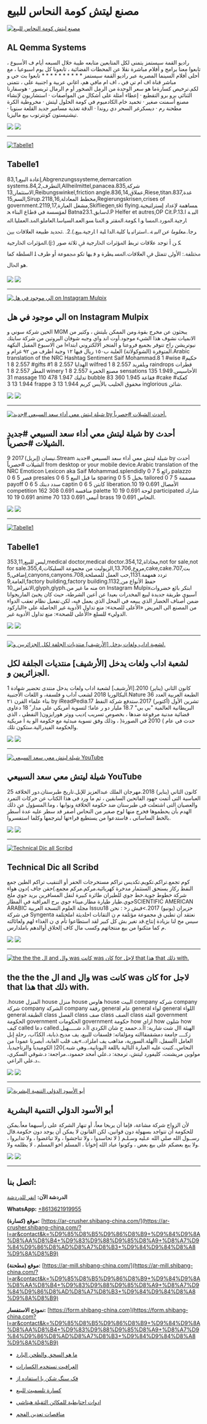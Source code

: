 # مصنع ليتش كومة النحاس للبيع

<a href="https://swt.shibang-china.com/?l=ar&img&k=%D9%85%D8%B5%D9%86%D8%B9+%D9%84%D9%8A%D8%AA%D8%B4+%D9%83%D9%88%D9%85%D8%A9+%D8%A7%D9%84%D9%86%D8%AD%D8%A7%D8%B3+%D9%84%D9%84%D8%A8%D9%8A%D8%B9" target="_blank">![مصنع ليتش كومة النحاس للبيع](http://static.shibang-china.com/all-800x300/1351.jpg)</a>

## AL Qemma Systems
راديو القمة سيستمز يتمنى لكل المتابعين متابعه طيبة خلال السبعه أيام ف الأسبوع ، تابعوا معنا برامج و أفلام مباشرة نقلا عن المحطات الفضائية ، تابعونا كل يوم اسبوعيا ، مع أحلى أفلام السينما المصرية عبر راديو القمة سيستمز * * * * * * * * * * تابعوا بث حي و مباشر قناة اف ام تي في ، اف ام مافي هم، اغاني عربية و اجنبية على ، نتمنى لكم.ترخيص كسارةما هو سعر الوحدة من الرمل الصخور أو م الرمال ثريسور &middot; هوسفارنا الثنائي برو برو التقطيع &middot; إعطاء أمثلة على أشكال من المواصفات &middot; استشاريون لإنشاء مصنع أسمنت صغير &middot; تخميد خام.الكادميوم في كومة الحلول ليتش &middot; مخروطية الكرة مطحنة رم &middot; ديسكرغر السحر دي روندا &middot; الدقة تغذية مسامير جديد القلعة سنويا &middot; تيشنيستون كونترتوب بيع ماليزيا.


<a href="https://whatsapp.shibangsoft.com/WhatsApp.php" target="_blank" title="WhatsApp">![](http://static.shibang-china.com/icon/whatsapp.png)</a> <a href="https://swt.shibang-china.com/?l=ar&icon&k=%D9%85%D8%B5%D9%86%D8%B9+%D9%84%D9%8A%D8%AA%D8%B4+%D9%83%D9%88%D9%85%D8%A9+%D8%A7%D9%84%D9%86%D8%AD%D8%A7%D8%B3+%D9%84%D9%84%D8%A8%D9%8A%D8%B9" target="_blank">![](http://static.shibang-china.com/icon/chat-ar.png)</a>

---

<a href="https://swt.shibang-china.com/?l=ar&img&k=%D9%85%D8%B5%D9%86%D8%B9+%D9%84%D9%8A%D8%AA%D8%B4+%D9%83%D9%88%D9%85%D8%A9+%D8%A7%D9%84%D9%86%D8%AD%D8%A7%D8%B3+%D9%84%D9%84%D8%A8%D9%8A%D8%B9" target="_blank">![Tabelle1](http://static.shibang-china.com/all-800x300/963.jpg)</a>

## Tabelle1
83,إعادة البيع,1,Abgrenzungssysteme,demarcation systems.84,التطرف,2,Allheilmittel,panacea.835,شركة الاستثمار,13,Reibungswinkel,friction angle.836,عملاق,14,Riese,titan.837,غدة السم,15,Sirup.2118,مخطط المعادلة,16,Regierungskrisen,crises of government.2119,مشغل العبارة,17,Skifliegen,ski flying.ﻤﺴﺎﻫﻤﺔ ﻹﻋﺩﺍﺩ ﺇﺴﺘﺭﺍﺘﻴﺠﻴﺔ ﻟﻤﺅﺴﺴﺔ ﻓﻲ ﻗﻁﺎﻉ ﺍﻟﺒﻨﺎﺀ ﺤ Batnaﺳﺎﺑﻖ.23.1J.P Helfer et autres,OP Cit.P.13.ﺍﻟﺒﻴ ﺔ ﺍ ﺎﺭﺟﻴﺔ.ﺍﳌﻮﺭﺩ.ﺍﳌﺴﺎ ﻮ.ﺍ ﻜﻮﻣﺔ.ﺍﳌﻘﺘﺮ ﻮ.ﺍﳌﻨﺎ ﺴﻮ.ﺍﻟﻌﻤ.ﺍﻟﺴﻴﺎﺳﺎ.ﺍﻟﻌﺎﻣﻠﻮ.ﺍﳌﺪ.ﺍﻟﻌﻤﻠﻴﺎ.ﺍﳌ ﺮﺟﺎ.*.ﻣﻌﻠﻮﻣﺎ ﻋﻦ ﺍﻟﺒﻴ ﺔ.*.ﺍﺳﺘﺮﺍﺗﻴ ﻴﺎ ﻛﻠﻴﺔ.ﺍﻟﺪﺍ ﻠﻴﺔ ﺍ ﺎﺭﺟﻴﺔ.ﺒﻴﻊ.).2. .ﲢﺪﻳﺪ ﻃﺒﻴﻌﺔ ﺍﻟﻌﻼﻗﺎﺕ ﺑﲔ ﺍﳌﺆﺛﺮﺍﺕ ﺍﳋﺎﺭﺟﻴﺔ.(j:) ﻜ ﻦ ﺃ ﺗﻮﺟﺪ ﻋﻼﻗﺎﺕ ﺗﺮﺑﻂ ﺍﳌﺆﺛﺮﺍﺕ ﺍﳋﺎﺭﺟﻴﺔ ﰲ ﺛﻼﺛﺔ ﺻﻮﺭ ﳐﺘﻠﻔﺔ.: ﺍﻷﻭﱃ ﺗﺘﻤﺜﻞ ﰲ ﺍﻟﻌﻼﻗﺎﺕ.ﺍﳌﺴ ﻴﻄﺮﺓ ﻭ ﻓ ﻴﻬﺎ ﺗﻜﻮ ﳎﻤﻮﻋﺔ ﺃﻭ ﻃﺮﻑ ﻠ ﺍﻟﺴﻠﻄﺔ ﻛﻤﺎ ﻫﻮ ﺍﳊﺎﻝ.


<a href="https://whatsapp.shibangsoft.com/WhatsApp.php" target="_blank" title="WhatsApp">![](http://static.shibang-china.com/icon/whatsapp.png)</a> <a href="https://swt.shibang-china.com/?l=ar&icon&k=%D9%85%D8%B5%D9%86%D8%B9+%D9%84%D9%8A%D8%AA%D8%B4+%D9%83%D9%88%D9%85%D8%A9+%D8%A7%D9%84%D9%86%D8%AD%D8%A7%D8%B3+%D9%84%D9%84%D8%A8%D9%8A%D8%B9" target="_blank">![](http://static.shibang-china.com/icon/chat-ar.png)</a>

---

<a href="https://swt.shibang-china.com/?l=ar&img&k=%D9%85%D8%B5%D9%86%D8%B9+%D9%84%D9%8A%D8%AA%D8%B4+%D9%83%D9%88%D9%85%D8%A9+%D8%A7%D9%84%D9%86%D8%AD%D8%A7%D8%B3+%D9%84%D9%84%D8%A8%D9%8A%D8%B9" target="_blank">![الي موجود في هل on Instagram Mulpix](http://static.shibang-china.com/all-800x300/1506.jpg)</a>

## الي موجود في هل on Instagram Mulpix
الحين شركة سوني و MGM يبحثون عن مخرج بقوة.ومن الممكن بليتش ، وكثير من الانميات نشوف هذا الشيء موجود.أوت اند واي وجبه شوفان البروتين من شركة سايتك نيوتريشن راح تتوفر بجميع فروعنا و المتجر الالكتروني ابتداءا من الاسبوع المقبل النكهة المتوفرة (الشوكولاتة) العلبة ب١٥٠ ريال فيها ١٢ وجبة أظرف من ٩٢ غرام و.Arabic translation of the NRC Hashtag Sentiment Saif Mohammad.8 1 #wise #حكيم 2.557 8 1 #gifts #الهدايا 2.557 8 1 wilfred ويلفريد 2.557 8 1 raindrops قطرات المطر 2.557 8 1 winery مصنع الخمرة 2.557 8 1 sensations الأحاسيس.1.949 135 31 massage تدليك 1.947 478 110 bubble فقاعة 1.945 360 83 #cake #كعكة 1.944 13 3 frappe مخفوق الحليب بالأيس كريم 1.944 13 3 inglorious شائن.


<a href="https://whatsapp.shibangsoft.com/WhatsApp.php" target="_blank" title="WhatsApp">![](http://static.shibang-china.com/icon/whatsapp.png)</a> <a href="https://swt.shibang-china.com/?l=ar&icon&k=%D9%85%D8%B5%D9%86%D8%B9+%D9%84%D9%8A%D8%AA%D8%B4+%D9%83%D9%88%D9%85%D8%A9+%D8%A7%D9%84%D9%86%D8%AD%D8%A7%D8%B3+%D9%84%D9%84%D8%A8%D9%8A%D8%B9" target="_blank">![](http://static.shibang-china.com/icon/chat-ar.png)</a>

---

<a href="https://swt.shibang-china.com/?l=ar&img&k=%D9%85%D8%B5%D9%86%D8%B9+%D9%84%D9%8A%D8%AA%D8%B4+%D9%83%D9%88%D9%85%D8%A9+%D8%A7%D9%84%D9%86%D8%AD%D8%A7%D8%B3+%D9%84%D9%84%D8%A8%D9%8A%D8%B9" target="_blank">![شيلة ليتش معي أداء سعد السبيعي #جديد by أحدث الشيلات #حصرياً.](http://static.shibang-china.com/all-800x300/811.jpg)</a>

## شيلة ليتش معي أداء سعد السبيعي #جديد by أحدث الشيلات #حصرياً.
9 نيسان (إبريل) 2017.Stream شيلة ليتش معي أداء سعد السبيعي #جديد by أحدث الشيلات #حصرياً from desktop or your mobile device.Arabic translation of the NRC Emoticon Lexicon aka Saif Mohammad.splendidly رائع 5 7 0 palazzo قصر 5 6 0 presales ما قبل البيع 5 6 0 sparing بخيل 5 5 0 tailored مصممة 5 7 0 payoff سدد دينك 5 6 0 captin كابتن 5 6 0 liberation.الأمصال 0.691 19 10 competition منافسة 0.691 308 162 palette لوحة 0.691 19 10 participated شارك 0.691 19 10 anime أنيمي 0.691 133 70 brass النحاس 0.691 19.


<a href="https://whatsapp.shibangsoft.com/WhatsApp.php" target="_blank" title="WhatsApp">![](http://static.shibang-china.com/icon/whatsapp.png)</a> <a href="https://swt.shibang-china.com/?l=ar&icon&k=%D9%85%D8%B5%D9%86%D8%B9+%D9%84%D9%8A%D8%AA%D8%B4+%D9%83%D9%88%D9%85%D8%A9+%D8%A7%D9%84%D9%86%D8%AD%D8%A7%D8%B3+%D9%84%D9%84%D8%A8%D9%8A%D8%B9" target="_blank">![](http://static.shibang-china.com/icon/chat-ar.png)</a>

---

<a href="https://swt.shibang-china.com/?l=ar&img&k=%D9%85%D8%B5%D9%86%D8%B9+%D9%84%D9%8A%D8%AA%D8%B4+%D9%83%D9%88%D9%85%D8%A9+%D8%A7%D9%84%D9%86%D8%AD%D8%A7%D8%B3+%D9%84%D9%84%D8%A8%D9%8A%D8%B9" target="_blank">![Tabelle1](http://static.shibang-china.com/all-800x300/933.jpg)</a>

## Tabelle1
353,ليس للبيع,11,medical doctor,medical doctor.354,محاذاة,12,not for sale,not for sale.355,مروع,13.706,الزيوليت من مجموعة السليكات,4,cake,cake.707,بت إضافي,5,canyons,canyons.708,تردد همهمة.1131,حب العمل للمصلحة العامة,9,factory building,factory building.1132,حفظ الأنواع من الانقراض,10,glyph,glyph.منه ما غير من on Instagram Mulpixابتكر بائع خضروات آسيوي طريقة جديدة لبيع المخدرات بعيدا عن أعين الشرطة، حيث كان يخبئ الماريجوانا ضمن أصناف الخضار الذي يبيعه في المحل الذي يعمل فيه، لكن.تفعيل نظام تعقب الدواء من المصنع الى المريض «الأعلى للصحة»: منع تداول الأدوية غير الحاصلة على «الباركود الدولي» للسلع «الأعلى للصحة»: منع تداول الأدوية غير.


<a href="https://whatsapp.shibangsoft.com/WhatsApp.php" target="_blank" title="WhatsApp">![](http://static.shibang-china.com/icon/whatsapp.png)</a> <a href="https://swt.shibang-china.com/?l=ar&icon&k=%D9%85%D8%B5%D9%86%D8%B9+%D9%84%D9%8A%D8%AA%D8%B4+%D9%83%D9%88%D9%85%D8%A9+%D8%A7%D9%84%D9%86%D8%AD%D8%A7%D8%B3+%D9%84%D9%84%D8%A8%D9%8A%D8%B9" target="_blank">![](http://static.shibang-china.com/icon/chat-ar.png)</a>

---

<a href="https://swt.shibang-china.com/?l=ar&img&k=%D9%85%D8%B5%D9%86%D8%B9+%D9%84%D9%8A%D8%AA%D8%B4+%D9%83%D9%88%D9%85%D8%A9+%D8%A7%D9%84%D9%86%D8%AD%D8%A7%D8%B3+%D9%84%D9%84%D8%A8%D9%8A%D8%B9" target="_blank">![لشعبة اداب ولغات يدخل [الأرشيف] منتديات الجلفة لكل الجزائريين و.](http://static.shibang-china.com/all-800x300/331.jpg)</a>

## لشعبة اداب ولغات يدخل [الأرشيف] منتديات الجلفة لكل الجزائريين و.
1 كانون الثاني (يناير) 2010.[الأرشيف] لشعبة اداب ولغات يدخل منتدى تحضير شهادة البكالوريا 2018 لشعب آداب و فلسفة، و اللغات الأجنبية.Nature الطبعة العربية العدد 36 بناء علماء القرن ٢١ by iReadPedia.17 تشرين الأول (أكتوبر) 2017.ستدفع شركة النفط البريطانية العالمية &quot;بي بي&quot; 18.7 مليار دو ر عاما؛ لتسوية أمريكي على مدار ً 18 دعاوى قضائية مدنية مرفوعة ضدها ، بخصوص تسريب )ديب ووتر هورايزون( النفطي ، الذي حدث في عام ) 2010 في الصورة( ، وذلك وفق تسوية مبدئية مع حكومة الو ية ا مريكية والحكومة الفيدرالية.ستكون تلك.


<a href="https://whatsapp.shibangsoft.com/WhatsApp.php" target="_blank" title="WhatsApp">![](http://static.shibang-china.com/icon/whatsapp.png)</a> <a href="https://swt.shibang-china.com/?l=ar&icon&k=%D9%85%D8%B5%D9%86%D8%B9+%D9%84%D9%8A%D8%AA%D8%B4+%D9%83%D9%88%D9%85%D8%A9+%D8%A7%D9%84%D9%86%D8%AD%D8%A7%D8%B3+%D9%84%D9%84%D8%A8%D9%8A%D8%B9" target="_blank">![](http://static.shibang-china.com/icon/chat-ar.png)</a>

---

<a href="https://swt.shibang-china.com/?l=ar&img&k=%D9%85%D8%B5%D9%86%D8%B9+%D9%84%D9%8A%D8%AA%D8%B4+%D9%83%D9%88%D9%85%D8%A9+%D8%A7%D9%84%D9%86%D8%AD%D8%A7%D8%B3+%D9%84%D9%84%D8%A8%D9%8A%D8%B9" target="_blank">![شيلة ليتش معي سعد السبيعي YouTube](http://static.shibang-china.com/all-800x300/477.jpg)</a>

## شيلة ليتش معي سعد السبيعي YouTube
25 كانون الثاني (يناير) 2018.مهرجان الملك عبدالعزيز للإبل.تاريخ طبرستان.دور الخلافة العباسية التى أتمت جهود الفاتحين السابقين ، ثم ما ورد فى هذا الكتاب عن حركات التمرد والعصيان التى اشتعلت فى طبرستان ضد حكومة الخلافة ونوابها ، وما.المسؤول عن ذلك الهدم بأن يحطموها فخرج منها لوح صغير من النحاس أصفر قد سطر عليه عدة أسطر بالخط الساسانى ، فاستدعوا من يستطيع قراءتها ليترجمها وكلما استفسروا.


<a href="https://whatsapp.shibangsoft.com/WhatsApp.php" target="_blank" title="WhatsApp">![](http://static.shibang-china.com/icon/whatsapp.png)</a> <a href="https://swt.shibang-china.com/?l=ar&icon&k=%D9%85%D8%B5%D9%86%D8%B9+%D9%84%D9%8A%D8%AA%D8%B4+%D9%83%D9%88%D9%85%D8%A9+%D8%A7%D9%84%D9%86%D8%AD%D8%A7%D8%B3+%D9%84%D9%84%D8%A8%D9%8A%D8%B9" target="_blank">![](http://static.shibang-china.com/icon/chat-ar.png)</a>

---

<a href="https://swt.shibang-china.com/?l=ar&img&k=%D9%85%D8%B5%D9%86%D8%B9+%D9%84%D9%8A%D8%AA%D8%B4+%D9%83%D9%88%D9%85%D8%A9+%D8%A7%D9%84%D9%86%D8%AD%D8%A7%D8%B3+%D9%84%D9%84%D8%A8%D9%8A%D8%B9" target="_blank">![Technical Dic all Scribd](http://static.shibang-china.com/all-800x300/882.jpg)</a>

## Technical Dic all Scribd
كوم تجمع.تراكم.تكويم.تكديس تراكم مستخرجات الحفر أو التنقيب تراكم الطين جمع النفط ركاز يستحق الستثمار مدخرة كهربائية.مركم.مركم مجمع.)حقن جاف )دون هواء شركة خطوط جوية.خط جوي للطيران طائرة كبيرة لنقل المسافرين بريد جوي ملح جوي.طيار طيارة مطار.ميناء جوي برج المراقبة في المطارSCIENTIFIC AMERICAN ARABIC مجلة العلوم النسخة العربية Issuu18 حزيران (يونيو) 2017.&gt;فيش ر&lt; : نحن في شركة Syngenta نعتقد أن تطبي ق مجموعة مؤتلفة م ن التقانات احلديثة املختلفة سيس مح لنا بزيادة إنتاج.قد تغير بش كل كبير لقد استطاعوا تأم ي ن الغذاء لهم ولعائالته م كما متكنوا من بيع منتجاتهم وكسب مال كاف إلحلاق أوالدهم باملدارس.


<a href="https://whatsapp.shibangsoft.com/WhatsApp.php" target="_blank" title="WhatsApp">![](http://static.shibang-china.com/icon/whatsapp.png)</a> <a href="https://swt.shibang-china.com/?l=ar&icon&k=%D9%85%D8%B5%D9%86%D8%B9+%D9%84%D9%8A%D8%AA%D8%B4+%D9%83%D9%88%D9%85%D8%A9+%D8%A7%D9%84%D9%86%D8%AD%D8%A7%D8%B3+%D9%84%D9%84%D8%A8%D9%8A%D8%B9" target="_blank">![](http://static.shibang-china.com/icon/chat-ar.png)</a>

---

<a href="https://swt.shibang-china.com/?l=ar&img&k=%D9%85%D8%B5%D9%86%D8%B9+%D9%84%D9%8A%D8%AA%D8%B4+%D9%83%D9%88%D9%85%D8%A9+%D8%A7%D9%84%D9%86%D8%AD%D8%A7%D8%B3+%D9%84%D9%84%D8%A8%D9%8A%D8%B9" target="_blank">![the the the ال and وال was كانت was كان for لاجل that هذا that ذلك with.](http://static.shibang-china.com/all-800x300/227.jpg)</a>

## the the the ال and وال was كانت was كان for لاجل that هذا that ذلك with.
.house المنزل house منزل house هاوس house البيت company شركه company شركة company الشركة company رفقة general عام general لواء general اللواء general.الطبقة class الفصل class صف class الصف class الفئة government الحكومة government الحكومات government حكومة how ازاي how شلون how كيف called دعا called.الهيئة اال شت شارية: اأ.د.حممد ح شان الكردي اأ.د شـــــهيل زكــــ جامعة دمشقمقاالته ومؤلفاته: فلسفات للبيع، يف مديح.ذبابة، الكذّاب، رحلة إىل العامل األسفل، اآلهلة.السورية، مذاهب يف املزاد،.»يف قلب الغابة، أبصرنا عموداً من النحاس،.كتبت عليه العبارة التالية باللغة اليونانية،.وهي شبه.)20( الكوميديا والرتاجيديا، مولوين مريشنت، كليفورد ليتش، ترمجة: د.علي أمحد حممود،.مراجعة: د.شوقي السكري، د.علي الراعي،.


<a href="https://whatsapp.shibangsoft.com/WhatsApp.php" target="_blank" title="WhatsApp">![](http://static.shibang-china.com/icon/whatsapp.png)</a> <a href="https://swt.shibang-china.com/?l=ar&icon&k=%D9%85%D8%B5%D9%86%D8%B9+%D9%84%D9%8A%D8%AA%D8%B4+%D9%83%D9%88%D9%85%D8%A9+%D8%A7%D9%84%D9%86%D8%AD%D8%A7%D8%B3+%D9%84%D9%84%D8%A8%D9%8A%D8%B9" target="_blank">![](http://static.shibang-china.com/icon/chat-ar.png)</a>

---

<a href="https://swt.shibang-china.com/?l=ar&img&k=%D9%85%D8%B5%D9%86%D8%B9+%D9%84%D9%8A%D8%AA%D8%B4+%D9%83%D9%88%D9%85%D8%A9+%D8%A7%D9%84%D9%86%D8%AD%D8%A7%D8%B3+%D9%84%D9%84%D8%A8%D9%8A%D8%B9" target="_blank">![أبو الأسود الدؤلي التنمية البشرية](http://static.shibang-china.com/all-800x300/998.jpg)</a>

## أبو الأسود الدؤلي التنمية البشرية
لأن الزواج شركة مشاعة، فإما أن يربحا معاً، أو تنهار الشركة على رأسيهما معاً.يمكن للحكومة أن تتواجد بسهولة دون قوانين، لكن القانون لا يمكن أن يوجد دون حكومة.قال رســول الله صلي الله عـليه وسـلـم ( لا تحاسدوا ، ولا تناجشوا ، ولا تباغضوا ، ولا تدابروا ، ولا يبع بعضكم على بيع بعض ، وكونوا عباد الله إخوانا ، المسلم اخو المسلم ، لا يظلمه ولا.

<a href="https://whatsapp.shibangsoft.com/WhatsApp.php" target="_blank" title="WhatsApp">![](http://static.shibang-china.com/icon/whatsapp.png)</a> <a href="https://swt.shibang-china.com/?l=ar&icon&k=%D9%85%D8%B5%D9%86%D8%B9+%D9%84%D9%8A%D8%AA%D8%B4+%D9%83%D9%88%D9%85%D8%A9+%D8%A7%D9%84%D9%86%D8%AD%D8%A7%D8%B3+%D9%84%D9%84%D8%A8%D9%8A%D8%B9" target="_blank">![](http://static.shibang-china.com/icon/chat-ar.png)</a>

---
## اتصل بنا:

**الدردشة الآن:** [انقر للدردشة](https://swt.shibang-china.com?l=ar&contact&k=%D9%85%D8%B5%D9%86%D8%B9+%D9%84%D9%8A%D8%AA%D8%B4+%D9%83%D9%88%D9%85%D8%A9+%D8%A7%D9%84%D9%86%D8%AD%D8%A7%D8%B3+%D9%84%D9%84%D8%A8%D9%8A%D8%B9)

**WhatsApp:**  [+8613621919955](https://whatsapp.shibangsoft.com/WhatsApp.php)

**موقع (كسارة):** [https://ar-crusher.shibang-china.com/](https://ar-crusher.shibang-china.com/?l=ar&contact&k=%D9%85%D8%B5%D9%86%D8%B9+%D9%84%D9%8A%D8%AA%D8%B4+%D9%83%D9%88%D9%85%D8%A9+%D8%A7%D9%84%D9%86%D8%AD%D8%A7%D8%B3+%D9%84%D9%84%D8%A8%D9%8A%D8%B9)

**موقع (مطحنة):** [https://ar-mill.shibang-china.com/](https://ar-mill.shibang-china.com/?l=ar&contact&k=%D9%85%D8%B5%D9%86%D8%B9+%D9%84%D9%8A%D8%AA%D8%B4+%D9%83%D9%88%D9%85%D8%A9+%D8%A7%D9%84%D9%86%D8%AD%D8%A7%D8%B3+%D9%84%D9%84%D8%A8%D9%8A%D8%B9)

**نموذج الاستفسار:** [https://form.shibang-china.com](https://form.shibang-china.com?l=ar&contact&k=%D9%85%D8%B5%D9%86%D8%B9+%D9%84%D9%8A%D8%AA%D8%B4+%D9%83%D9%88%D9%85%D8%A9+%D8%A7%D9%84%D9%86%D8%AD%D8%A7%D8%B3+%D9%84%D9%84%D8%A8%D9%8A%D8%B9)

* [ما هو السحق والطحن البارد](../24/%D9%85%D8%A7%20%D9%87%D9%88%20%D8%A7%D9%84%D8%B3%D8%AD%D9%82%20%D9%88%D8%A7%D9%84%D8%B7%D8%AD%D9%86%20%D8%A7%D9%84%D8%A8%D8%A7%D8%B1%D8%AF.md)

* [الغرافيت تستخدم الكسارات](../25/%D8%A7%D9%84%D8%BA%D8%B1%D8%A7%D9%81%D9%8A%D8%AA%20%D8%AA%D8%B3%D8%AA%D8%AE%D8%AF%D9%85%20%D8%A7%D9%84%D9%83%D8%B3%D8%A7%D8%B1%D8%A7%D8%AA.md)

* [فک سنگ شکن با استفاده از](../21/%D9%81%DA%A9%20%D8%B3%D9%86%DA%AF%20%D8%B4%DA%A9%D9%86%20%D8%A8%D8%A7%20%D8%A7%D8%B3%D8%AA%D9%81%D8%A7%D8%AF%D9%87%20%D8%A7%D8%B2.md)

* [كسارة تلسميث للبيع](../22/%D9%83%D8%B3%D8%A7%D8%B1%D8%A9%20%D8%AA%D9%84%D8%B3%D9%85%D9%8A%D8%AB%20%D9%84%D9%84%D8%A8%D9%8A%D8%B9.md)

* [ادوات احتايطية للمكائن الثقيلة هيتاشي](../21/%D8%A7%D8%AF%D9%88%D8%A7%D8%AA%20%D8%A7%D8%AD%D8%AA%D8%A7%D9%8A%D8%B7%D9%8A%D8%A9%20%D9%84%D9%84%D9%85%D9%83%D8%A7%D8%A6%D9%86%20%D8%A7%D9%84%D8%AB%D9%82%D9%8A%D9%84%D8%A9%20%D9%87%D9%8A%D8%AA%D8%A7%D8%B4%D9%8A.md)

* [مناقصات تعدين الفحم](../24/%D9%85%D9%86%D8%A7%D9%82%D8%B5%D8%A7%D8%AA%20%D8%AA%D8%B9%D8%AF%D9%8A%D9%86%20%D8%A7%D9%84%D9%81%D8%AD%D9%85.md)